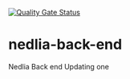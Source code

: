 [![Quality Gate Status](https://sonarcloud.io/api/project_badges/measure?project=onelasha_nedlia-back-end&metric=alert_status)](https://sonarcloud.io/summary/new_code?id=onelasha_nedlia-back-end)
# nedlia-back-end
Nedlia Back end
Updating one
